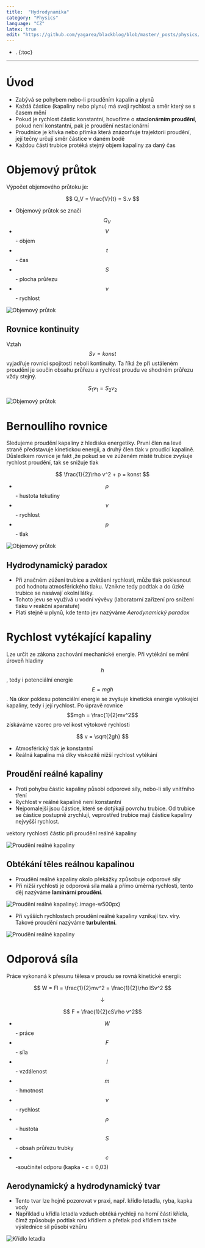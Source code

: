 ```yaml
---
title:  "Hydrodynamika"
category: "Physics"
language: "CZ"
latex: true
edit: "https://github.com/yagarea/blackblog/blob/master/_posts/physics/2020-05-10-hydrodynamika.md?plain=1"
---
```


- .
{:toc}
---

# Úvod
- Zabývá se pohybem nebo-li prouděním kapalin a plynů
- Každá částice (kapaliny nebo plynu) má svoji rychlost a směr který se s časem mění
- Pokud je rychlost částic konstantní, hovoříme o **stacionárním proudění**, pokud není konstantní, pak je proudění nestacionární
- Proudnice je křivka nebo přímka která znázorňuje trajektorii proudění, její tečny určují směr částice v daném bodě
- Každou částí trubice protéká stejný objem kapaliny za daný čas

# Objemový průtok
Výpočet objemového průtoku je:

$$ Q_V = \frac{V}{t} = S.v $$

- Objemový průtok se značí $$Q_V$$
- $$V$$ - objem
- $$t$$ - čas
- $$S$$ - plocha průřezu
- $$v$$ - rychlost

![Objemový průtok](/assets/img/physics/hydrodynamika/objemovy-prutok.png)

## Rovnice kontinuity

Vztah $$Sv=konst$$ vyjadřuje rovnici spojitosti neboli kontinuity. Ta říká že při ustáleném proudění je součin obsahu průřezu a rychlost proudu ve shodném průřezu vždy stejný. 

$$ S_1v_1 = S_2v_2 $$

![Objemový průtok](/assets/img/physics/hydrodynamika/continuita.png)

# Bernoulliho rovnice
Sledujeme proudění kapaliny z hlediska energetiky. První člen na levé straně představuje kinetickou energii, a druhý člen tlak v proudící kapalině. Důsledkem rovnice je fakt ,že pokud se ve zúženém místě trubice  zvyšuje rychlost proudění, tak se snižuje tlak

$$ \frac{1}{2}\rho v^2 + p = konst $$

- $$\rho$$ - hustota tekutiny
- $$v$$ - rychlost
- $$p$$ - tlak

![Objemový průtok](/assets/img/physics/hydrodynamika/bermulli.png)

## Hydrodynamický paradox
- Při značném zúžení trubice a zvětšení rychlosti, může tlak poklesnout pod hodnotu atmosférického tlaku. Vznikne tedy podtlak a do úzké trubice se nasávají okolní látky. 
- Tohoto jevu se využívá u vodní vývěvy (laboratorní zařízení pro snížení tlaku v reakční aparatuře)
- Platí stejně u plynů, kde tento jev nazýváme _Aerodynamický paradox_

# Rychlost vytékající kapaliny
Lze určit ze zákona zachování mechanické energie. Při vytékání se mění úroveň hladiny $$h$$, tedy i potenciální energie $$E = mgh$$. Na úkor poklesu potenciální energie se zvyšuje kinetická energie vytékající kapaliny, tedy i její rychlost. Po úpravě rovnice $$mgh = \frac{1}{2}mv^2$$ získáváme vzorec pro velikost výtokové rychlosti

$$ v = \sqrt{2gh} $$

- Atmosférický tlak je konstantní
- Reálná kapalina má díky viskozitě nižší rychlost vytékání

## Proudění reálné kapaliny
- Proti pohybu částic kapaliny působí odporové síly, nebo-li síly vnitřního tření
- Rychlost v reálné kapalině není konstantní
- Nejpomalejší jsou částice, které se dotýkají povrchu trubice. Od trubice se částice postupně zrychlují, veprostřed trubice mají částice kapaliny nejvyšší rychlost.

vektory rychlosti částic při proudění reálné kapaliny

![Proudění reálné kapaliny](/assets/img/physics/hydrodynamika/proudeni-realne-kapaliny.png)

## Obtékání těles reálnou kapalinou
- Proudění reálné kapaliny okolo překážky způsobuje odporové síly
- Při nižší rychlosti je odporová síla malá a přímo úměrná rychlosti, tento děj nazýváme **laminární proudění**.

![Proudění reálné kapaliny](/assets/img/physics/hydrodynamika/laminalni-proudeni.png){:.image-w500px}


- Při vyšších rychlostech proudění reálné kapaliny vznikají tzv. víry. Takové proudění nazýváme **turbulentní**.

![Proudění reálné kapaliny](/assets/img/physics/hydrodynamika/turbulentni-proudeni.png)

# Odporová síla
Práce vykonaná k přesunu tělesa v proudu se rovná kinetické energii:

$$ W = Fl = \frac{1}{2}mv^2 = \frac{1}{2}\rho lSv^2 $$

$$ \downarrow $$
 
$$ F = \frac{1}{2}cS\rho v^2$$

- $$W$$ - práce
- $$F$$ - síla
- $$l$$ - vzdálenost
- $$m$$ - hmotnost
- $$v$$ - rychlost
- $$\rho$$ - hustota
- $$S$$ - obsah průřezu trubky
- $$c$$  -součinitel odporu (kapka - c = 0,03)

## Aerodynamický a hydrodynamický tvar
- Tento tvar lze hojně pozorovat v praxi, např. křídlo letadla, ryba, kapka vody
- Například u křídla letadla vzduch obtéká rychleji na horní části křídla, čímž způsobuje podtlak nad křídlem a přetlak pod křídlem takže výslednice sil působí vzhůru 

![Křídlo letadla](/assets/img/physics/hydrodynamika/kridlo.png)

